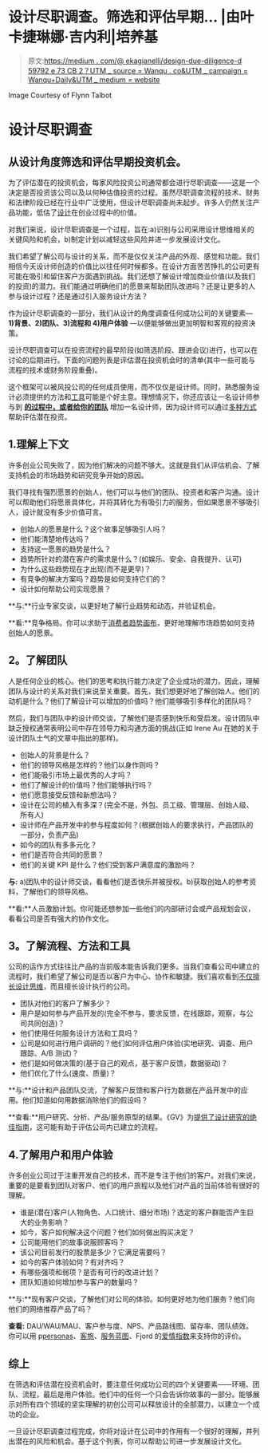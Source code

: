 # 设计尽职调查。筛选和评估早期… |由叶卡捷琳娜·吉内利|培养基

> 原文:[https://medium . com/@ ekagianelli/design-due-diligence-d 59792 e 73 CB 2？UTM _ source = Wanqu . co&UTM _ campaign = Wanqu+Daily&UTM _ medium = website](https://medium.com/@ekagianelli/design-due-diligence-d59792e73cb2?utm_source=wanqu.co&utm_campaign=Wanqu+Daily&utm_medium=website)



Image Courtesy of Flynn Talbot



# 设计尽职调查

## 从设计角度筛选和评估早期投资机会。

为了评估潜在的投资机会，每家风险投资公司通常都会进行尽职调查——这是一个决定是否投资该公司以及以何种估值投资的过程。虽然尽职调查流程的技术、财务和法律阶段已经在行业中广泛使用，但设计尽职调查尚未起步。许多人仍然关注产品功能，低估了[设计](https://library.gv.com/cheat-sheet-understanding-the-role-of-design-in-startups-f038e76a13e7#.7dx8gvta1)在创业过程中的价值。

对我们来说，设计尽职调查是一个过程，旨在:a)识别与公司采用设计思维相关的关键风险和机会，b)制定计划以减轻这些风险并进一步发展设计文化。

我们希望了解公司与设计的关系，而不是仅仅关注产品的外观、感觉和功能。我们相信今天设计师创造的价值比以往任何时候都多。在设计方面苦苦挣扎的公司更有可能在吸引和留住客户方面遇到挑战。我们还想了解设计增加商业价值(以及我们的投资)的潜力。我们能通过明确他们的愿景来帮助团队改进吗？还是让更多的人参与设计过程？还是通过引入服务设计方法？

作为设计尽职调查的一部分，我们从设计的角度调查任何成功公司的关键要素— **1)背景、2)团队、3)流程和 4)用户体验** —以便能够做出更加明智和客观的投资决策。

设计尽职调查可以在投资流程的最早阶段(如筛选阶段、跟进会议)进行，也可以在讨论的后期进行。下面的问题列表是评估潜在投资机会时的清单(其中一些可能与流程的技术或财务阶段重叠)。

这个框架可以被风投公司的任何成员使用，而不仅仅是设计师。同时，熟悉服务设计必须提供的方法和[工具](http://www.servicedesigntools.org)可能是个好主意。理想情况下，你还应该让一名设计师参与到 [**的过程中，或者给你的团队**](/@ekagianelli/venture-capital-in-the-age-of-design-e117c8351268#.5bla1036n) 增加一名设计师，因为设计师可以通过[多种方式](http://www.nea.com/blog/design-and-venture-capital-qa-with-dayna-grayson)帮助评估潜在投资。

## 1.理解上下文

许多创业公司失败了，因为他们解决的问题不够大。这就是我们从评估机会、了解支持机会的市场趋势和研究竞争开始的原因。

我们寻找有强烈愿景的创始人，他们可以与他们的团队、投资者和客户沟通。设计可以帮助他们将愿景具体化，并将其转化为有吸引力的服务，但如果愿景不够吸引人，设计就没有多少价值可言。

*   创始人的愿景是什么？这个故事足够吸引人吗？
*   他们能清楚地传达吗？
*   支持这一愿景的趋势是什么？
*   趋势所针对的潜在客户的需求是什么？(如娱乐、安全、自我提升、认可)
*   为什么这些趋势现在才出现(而不是更早)？
*   有竞争的解决方案吗？趋势是如何支持它们的？
*   设计如何帮助公司实现愿景？

**与:**行业专家交谈，以更好地了解行业趋势和动态，并验证机会。

**看:**竞争格局。你可以求助于[消费者趋势画布](http://trendwatching.com/trends/consumertrendcanvas/)，更好地理解市场趋势如何支持创始人的愿景。

## **2。了解团队**

人是任何企业的核心。他们的思考和执行能力决定了企业成功的潜力。因此，理解团队与设计的关系对我们来说至关重要。首先，我们想更好地了解创始人。他们的动机是什么？他们了解设计可以增加的价值吗？他们能够吸引多样化的团队吗？

然后，我们与团队中的设计师交谈，了解他们是否感到快乐和受启发。设计团队中缺乏授权通常表明公司中存在领导力和沟通方面的挑战(正如 Irene Au 在她的关于设计团队士气的文章中指出的那样)。

*   创始人的背景是什么？
*   他们的领导风格是怎样的？他们以身作则吗？
*   他们能吸引市场上最优秀的人才吗？
*   他们了解设计的价值吗？他们能够执行吗？
*   他们愿意接受反馈和新想法吗？
*   设计在公司的植入有多深？(完全不是，外包、员工级、管理层、创始人级、所有人)
*   设计师在产品开发中的参与程度如何？(根据创始人的要求执行，产品团队的一部分，负责产品)
*   如今的团队有多多元化？
*   他们是否符合共同的愿景？
*   他们的关键 KPI 是什么？他们受到客户满意度的激励吗？

**与:** a)团队中的设计师交谈，看看他们是否快乐并被授权。b)获取创始人的参考资料，了解他们的领导风格。

**看:**人员激励计划。你可能还想参加一些他们的内部研讨会或产品规划会议，看看公司是否有强大的协作文化。

## **3。了解流程、方法和工具**

公司的运作方式往往比产品的当前版本能告诉我们更多。当我们查看公司中建立的流程时，我们希望了解公司是否以客户为中心、协作和敏捷。我们喜欢看到[不仅擅长设计思维](http://www.huffingtonpost.com/advertising-week/time-to-re-think-design-t_b_12455924.html)，而且擅长设计执行的公司。

*   团队对他们的客户了解多少？
*   用户是如何参与产品开发的(完全不参与，要求反馈，在线跟踪，观察，与公司共同创造)？
*   他们使用任何服务设计方法和工具吗？
*   公司是如何进行用户调研的？他们如何评估用户体验(实地研究、调查、用户跟踪、A/B 测试)？
*   他们是如何做决策的(基于自己的观点，基于客户反馈，数据驱动)？
*   他们优化了什么(速度、质量)？

**与:**设计和产品团队交流，了解客户反馈和客户行为数据在产品开发中的应用。他们知道如何用数据消除他们的假设吗？

**查看:**用户研究、分析、产品/服务原型的结果。《GV》为[提供了设计研究的绝佳指南](https://library.gv.com/gv-guide-to-research-847cfb08fcef#.4x6owyfrf)，这可能有助于评估公司内已建立的流程。

## 4.了解用户和用户体验

许多创业公司过于注重开发自己的技术，而不是专注于他们的客户。对我们来说，重要的是要看到团队对客户、他们的用户旅程以及他们对产品的当前体验有很好的理解。

*   谁是(潜在)客户(人物角色、人口统计、细分市场)？选定的客户群能否产生巨大的业务影响？
*   如今，客户如何解决这个问题？他们如何做出购买决定？
*   公司能用他们的故事说服顾客吗？
*   该公司目前发行的股票是多少？它满足需要吗？
*   如今的客户体验如何？有对齐吗？
*   有哪些强项和弱项？是否有可行的改进计划？
*   团队知道如何增加参与客户的数量吗？

**与:**现有客户交谈，了解他们对公司的体验。如何更好地为他们服务？他们向他们的网络推荐产品了吗？

**查看:** DAU/WAU/MAU、客户参与度、NPS、产品路线图、留存率、团队绩效。你可以用 p[personas](http://www.servicedesigntools.org/tools/40)、[客旅](http://files.thisisservicedesignthinking.com/tisdt_cujoca.pdf)、[服务蓝图](http://www.servicedesigntools.org/tools/35)、Fjord 的[爱情指数](https://www.fjordnet.com/conversations/introducing-the-love-index-a-fresh-approach-to-driving-digital-affinity/)来支持你的评价。

## 综上

在筛选和评估潜在投资机会时，要注意任何成功公司的四个关键要素——环境、团队、流程，最后是用户体验。他们中的任何一个只会告诉你故事的一部分。能够展示对所有四个领域的坚实理解的初创公司可以释放设计的全部潜力，以建立一个成功的企业。

一旦设计尽职调查过程完成，你将对设计在公司中的作用有一个很好的理解，并列出潜在的风险和机会。基于这个列表，你可以帮助公司进一步发展设计文化。